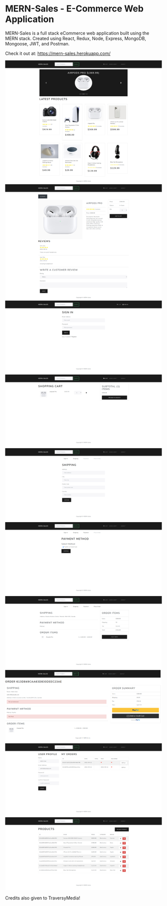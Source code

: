 # MERN-Sales - E-Commerce Web Application

MERN-Sales is a full stack eCommerce web application built using the MERN stack. Created using React, Redux, Node, Express, MongoDB, Mongoose, JWT, and Postman.

Check it out at:
https://mern-sales.herokuapp.com/

<img src="https://github.com/SaadMukhtar/MERN-Sales/blob/master/screenshots/home.png">


<img src="https://github.com/SaadMukhtar/MERN-Sales/blob/master/screenshots/product.png">

<img src="https://github.com/SaadMukhtar/MERN-Sales/blob/master/screenshots/login.png">

<img src="https://github.com/SaadMukhtar/MERN-Sales/blob/master/screenshots/shoppingCart.png">

<img src="https://github.com/SaadMukhtar/MERN-Sales/blob/master/screenshots/shipping.png">

<img src="https://github.com/SaadMukhtar/MERN-Sales/blob/master/screenshots/payment.png">

<img src="https://github.com/SaadMukhtar/MERN-Sales/blob/master/screenshots/placeOrder.png">

<img src="https://github.com/SaadMukhtar/MERN-Sales/blob/master/screenshots/orderScreen.png">

<img src="https://github.com/SaadMukhtar/MERN-Sales/blob/master/screenshots/adminProfile.png">

<img src="https://github.com/SaadMukhtar/MERN-Sales/blob/master/screenshots/productList.png">

Credits also given to TraversyMedia!